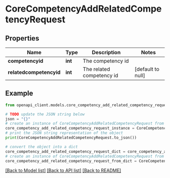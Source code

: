 # CoreCompetencyAddRelatedCompetencyRequest


## Properties

Name | Type | Description | Notes
------------ | ------------- | ------------- | -------------
**competencyid** | **int** | The competency id | 
**relatedcompetencyid** | **int** | The related competency id | [default to null]

## Example

```python
from openapi_client.models.core_competency_add_related_competency_request import CoreCompetencyAddRelatedCompetencyRequest

# TODO update the JSON string below
json = "{}"
# create an instance of CoreCompetencyAddRelatedCompetencyRequest from a JSON string
core_competency_add_related_competency_request_instance = CoreCompetencyAddRelatedCompetencyRequest.from_json(json)
# print the JSON string representation of the object
print(CoreCompetencyAddRelatedCompetencyRequest.to_json())

# convert the object into a dict
core_competency_add_related_competency_request_dict = core_competency_add_related_competency_request_instance.to_dict()
# create an instance of CoreCompetencyAddRelatedCompetencyRequest from a dict
core_competency_add_related_competency_request_from_dict = CoreCompetencyAddRelatedCompetencyRequest.from_dict(core_competency_add_related_competency_request_dict)
```
[[Back to Model list]](../README.md#documentation-for-models) [[Back to API list]](../README.md#documentation-for-api-endpoints) [[Back to README]](../README.md)


